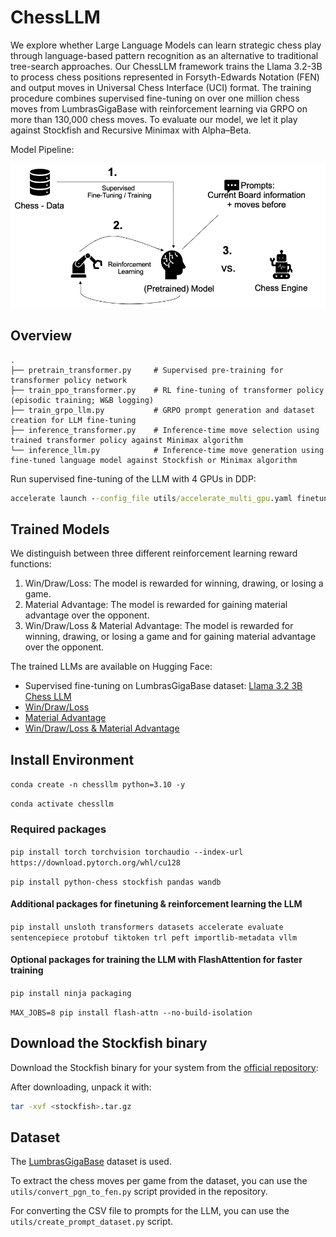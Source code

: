 # ChessLLM
We explore whether Large Language Models can learn strategic chess play through language-based pattern recognition as an 
alternative to traditional tree-search approaches. Our ChessLLM framework trains the Llama 3.2-3B to process chess positions 
represented in Forsyth-Edwards Notation (FEN) and output moves in Universal Chess Interface (UCI) format. 
The training procedure combines supervised fine-tuning on over one million chess moves from LumbrasGigaBase 
with reinforcement learning via GRPO on more than 130,000 chess moves. To evaluate our model, we let it play against Stockfish and Recursive Minimax with Alpha–Beta.

Model Pipeline: 

![Model Pipeline](docs/LLM_Pipeline.png)

## Overview
```
.
├── pretrain_transformer.py     # Supervised pre-training for transformer policy network
├── train_ppo_transformer.py    # RL fine-tuning of transformer policy (episodic training; W&B logging)
├── train_grpo_llm.py           # GRPO prompt generation and dataset creation for LLM fine-tuning
├── inference_transformer.py    # Inference-time move selection using trained transformer policy against Minimax algorithm
└── inference_llm.py            # Inference-time move generation using fine-tuned language model against Stockfish or Minimax algorithm
```

Run supervised fine-tuning of the LLM with 4 GPUs in DDP:
```cmd
accelerate launch --config_file utils/accelerate_multi_gpu.yaml finetune_llm.py
```

## Trained Models
We distinguish between three different reinforcement learning reward functions:
1. Win/Draw/Loss: The model is rewarded for winning, drawing, or losing a game.
2. Material Advantage: The model is rewarded for gaining material advantage over the opponent.
3. Win/Draw/Loss & Material Advantage: The model is rewarded for winning, drawing, or losing a game and for gaining material advantage over the opponent.

The trained LLMs are available on Hugging Face:
- Supervised fine-tuning on LumbrasGigaBase dataset: [Llama 3.2 3B Chess LLM](https://huggingface.co/JonasNasimzada/llama-3.2-3b-chess_supervised_finetuned)
- [Win/Draw/Loss](https://huggingface.co/JonasNasimzada/llama-3.2-3b-chess_grpo_win_draw_loss/)
- [Material Advantage](https://huggingface.co/JonasNasimzada/llama-3.2-3b-chess_grpo_material_advantage/)
- [Win/Draw/Loss & Material Advantage](https://huggingface.co/JonasNasimzada/llama-3.2-3b-chess_grpo_win_draw_loss_material_advantage/)

## Install Environment

`conda create -n chessllm python=3.10 -y`

`conda activate chessllm`

### Required packages

`pip install torch torchvision torchaudio --index-url https://download.pytorch.org/whl/cu128`

`pip install python-chess stockfish pandas wandb`

#### Additional packages for finetuning & reinforcement learning the LLM

`pip install unsloth transformers datasets accelerate evaluate sentencepiece protobuf tiktoken trl peft importlib-metadata vllm`

#### Optional packages for training the LLM with FlashAttention for faster training

`pip install ninja packaging`

`MAX_JOBS=8 pip install flash-attn --no-build-isolation`

## Download the Stockfish binary

Download the Stockfish binary for your system from the [official repository](https://stockfishchess.org/download/):

After downloading, unpack it with:

```bash
tar -xvf <stockfish>.tar.gz
```
## Dataset
The [LumbrasGigaBase](https://lumbrasgigabase.com/en/download-in-pgn-format-en/) dataset is used.

To extract the chess moves per game from the dataset, you can use the `utils/convert_pgn_to_fen.py` script provided in the repository.

For converting the CSV file to prompts for the LLM, you can use the `utils/create_prompt_dataset.py` script.
